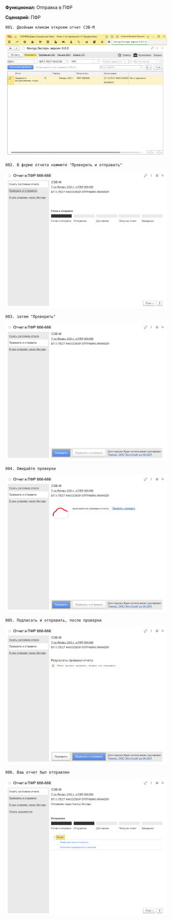 **Функционал:** Отправка в ПФР


**Сценарий:** ПФР

	001. Двойным кликом откроем отчет СЗВ-М
![](Отправка_в_ПФР/Отправка_в_ПФР_9_ПФР_001.png)

	002. В форме отчета нажмите "Проверить и отправить"
![](Отправка_в_ПФР/Отправка_в_ПФР_11_ПФР_002.png)

	003. затем "Проверить"
![](Отправка_в_ПФР/Отправка_в_ПФР_12_ПФР_003.png)

	004. Ожидайте проверки
![](Отправка_в_ПФР/Отправка_в_ПФР_13_ПФР_004.png)

	005. Подписать и отправить, после проверки
![](Отправка_в_ПФР/Отправка_в_ПФР_15_ПФР_005.png)

	006. Ваш отчет был отправлен
![](Отправка_в_ПФР/Отправка_в_ПФР_17_ПФР_006.png)
